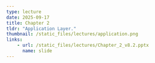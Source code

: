 ```yaml
---
type: lecture
date: 2025-09-17
title: Chapter 2
tldr: "Application Layer."
thumbnail: /static_files/lectures/application.png
links:
    - url: /static_files/lectures/Chapter_2_v8.2.pptx
      name: slide
---
```

